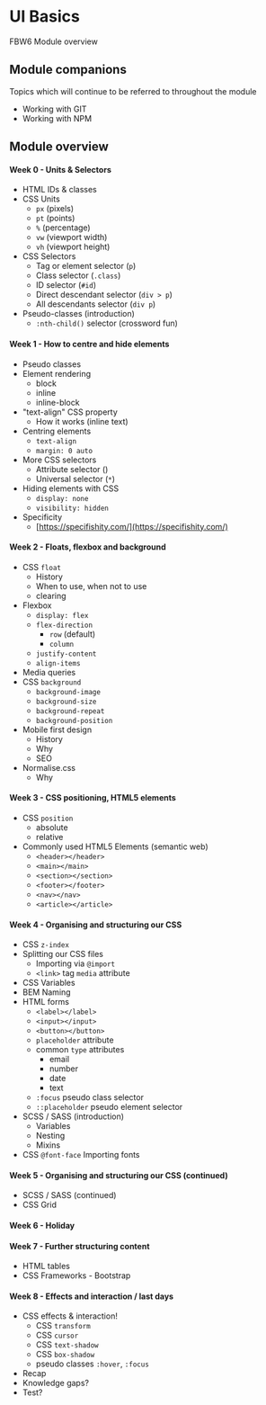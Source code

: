# UI Basics

FBW6 Module overview

## Module companions

Topics which will continue to be referred to throughout the module

- Working with GIT
- Working with NPM

## Module overview

#### Week 0 - Units & Selectors

+ HTML IDs & classes
+ CSS Units
    - `px` (pixels)
    - `pt` (points)
    - `%` (percentage)
    - `vw` (viewport width)
    - `vh` (viewport height)
+ CSS Selectors
    - Tag or element selector (`p`)
    - Class selector (`.class`)
    - ID selector (`#id`)
    - Direct descendant selector (`div > p`)
    - All descendants selector (`div p`)
+ Pseudo-classes (introduction)
    - `:nth-child()` selector (crossword fun)

#### Week 1 - How to centre and hide elements

+ Pseudo classes
+ Element rendering
    - block
    - inline
    - inline-block
+ "text-align" CSS property
    - How it works (inline text)
+ Centring elements
    - `text-align`
    - `margin: 0 auto`
+ More CSS selectors
    - Attribute selector ()
    - Universal selector (`*`)
+ Hiding elements with CSS
    - `display: none`
    - `visibility: hidden`
+ Specificity
    - [https://specifishity.com/](https://specifishity.com/)

#### Week 2 - Floats, flexbox and background

+ CSS `float`
    - History
    - When to use, when not to use
    - clearing
+ Flexbox
    - `display: flex`
    + `flex-direction`
        - `row` (default)
        - `column`
    - `justify-content`
    - `align-items`
+ Media queries
+ CSS `background`
    - `background-image`
    - `background-size`
    - `background-repeat`
    - `background-position`
+ Mobile first design
    - History
    - Why
    - SEO
+ Normalise.css
    - Why

#### Week 3 - CSS positioning, HTML5 elements

+ CSS `position`
    - absolute
    - relative
+ Commonly used HTML5 Elements (semantic web)
    - `<header></header>`
    - `<main></main>`
    - `<section></section>`
    - `<footer></footer>`
    - `<nav></nav>`
    - `<article></article>`

#### Week 4 - Organising and structuring our CSS

+ CSS `z-index`
+ Splitting our CSS files
    - Importing via `@import`
    - `<link>` tag `media` attribute
+ CSS Variables
+ BEM Naming
+ HTML forms
    - `<label></label>`
    - `<input></input>`
    - `<button></button>`
    - `placeholder` attribute
    + common `type` attributes
        - email
        - number
        - date
        - text
    - `:focus` pseudo class selector
    - `::placeholder` pseudo element selector
+ SCSS / SASS (introduction)
    - Variables
    - Nesting
    - Mixins
+ CSS `@font-face` Importing fonts 

#### Week 5 - Organising and structuring our CSS (continued)

+ SCSS / SASS (continued)
+ CSS Grid

#### Week 6 - Holiday

#### Week 7 - Further structuring content

+ HTML tables
+ CSS Frameworks - Bootstrap

#### Week 8 - Effects and interaction / last days

+ CSS effects & interaction!
    - CSS `transform`
    - CSS `cursor`
    - CSS `text-shadow`
    - CSS `box-shadow`
    - pseudo classes `:hover`, `:focus`
+ Recap
+ Knowledge gaps?
+ Test?
